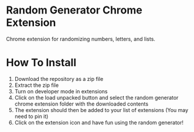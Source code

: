 # Random Generator Chrome Extension
 Chrome extension for randomizing numbers, letters, and lists. 
 
# How To Install
 1. Download the repository as a zip file
 2. Extract the zip file
 3. Turn on developer mode in extensions
 4. Click on the load unpacked button and select the random generator chrome extension folder with the downloaded contents
 5. The extension should then be added to your list of extensions (You may need to pin it)
 6. Click on the extension icon and have fun using the random generator!

